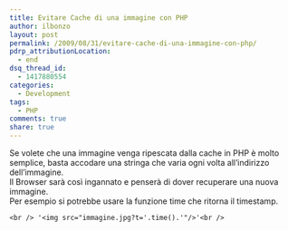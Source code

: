 ```yaml
---
title: Evitare Cache di una immagine con PHP
author: ilbonzo
layout: post
permalink: /2009/08/31/evitare-cache-di-una-immagine-con-php/
pdrp_attributionLocation:
  - end
dsq_thread_id:
  - 1417880554
categories:
  - Development
tags:
  - PHP
comments: true
share: true
---
```

Se volete che una immagine venga ripescata dalla cache in PHP è molto semplice, basta accodare una stringa che varia ogni volta all&#8217;indirizzo dell&#8217;immagine.  
Il Browser sarà così ingannato e penserà di dover recuperare una nuova immagine.  
Per esempio si potrebbe usare la funzione time che ritorna il timestamp.

`<br />
'<img src="immagine.jpg?t='.time().'"/>'<br />
`

<div class='kindleWidget kindleLight' >

</div>
